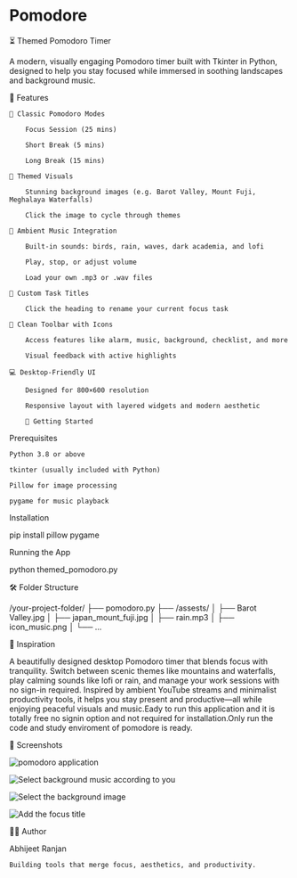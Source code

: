 # Pomodore

⏳ Themed Pomodoro Timer

A modern, visually engaging Pomodoro timer built with Tkinter in Python, designed to help you stay focused while immersed in soothing landscapes and background music.


🎯 Features

    🧠 Classic Pomodoro Modes

        Focus Session (25 mins)

        Short Break (5 mins)

        Long Break (15 mins)

    🌄 Themed Visuals

        Stunning background images (e.g. Barot Valley, Mount Fuji, Meghalaya Waterfalls)

        Click the image to cycle through themes

    🎵 Ambient Music Integration

        Built-in sounds: birds, rain, waves, dark academia, and lofi

        Play, stop, or adjust volume

        Load your own .mp3 or .wav files

    📝 Custom Task Titles

        Click the heading to rename your current focus task

    🧰 Clean Toolbar with Icons

        Access features like alarm, music, background, checklist, and more

        Visual feedback with active highlights

    💻 Desktop-Friendly UI

        Designed for 800×600 resolution

        Responsive layout with layered widgets and modern aesthetic

        🚀 Getting Started
Prerequisites

    Python 3.8 or above

    tkinter (usually included with Python)

    Pillow for image processing

    pygame for music playback
    
Installation

pip install pillow pygame

Running the App

python themed_pomodoro.py

🛠 Folder Structure

/your-project-folder/
├── pomodoro.py
├── /assests/
│   ├── Barot Valley.jpg
│   ├── japan_mount_fuji.jpg
│   ├── rain.mp3
│   ├── icon_music.png
│   └── ...


🧠 Inspiration

A beautifully designed desktop Pomodoro timer that blends focus with tranquility. Switch between scenic themes like mountains and waterfalls, play calming sounds like lofi or rain, and manage your work sessions with no sign-in required. Inspired by ambient YouTube streams and minimalist productivity tools, it helps you stay present and productive—all while enjoying peaceful visuals and music.Eady to run this application and it is totally free no signin option and not required for installation.Only run the code and study enviroment of pomodore is ready.

📸 Screenshots

![pomodoro application](https://github.com/user-attachments/assets/504c6dc0-f5c4-4564-adfd-28710b8cadd7)

![Select background music according to you](https://github.com/user-attachments/assets/0e513177-ae12-4d40-a833-cd99f4b1097c)

![Select the background image](https://github.com/user-attachments/assets/c46b2adc-6987-4521-bca3-4c969d82f0d3)

![Add the focus title](https://github.com/user-attachments/assets/1daa51a9-3920-4a8a-8b90-075434408a9c)





🧑‍💻 Author

Abhijeet Ranjan

    Building tools that merge focus, aesthetics, and productivity.
